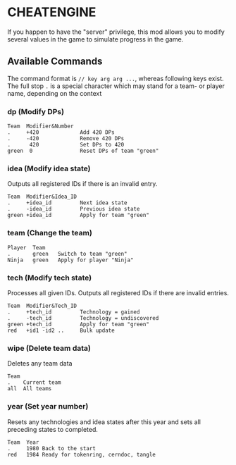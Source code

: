 # CHEATENGINE


If you happen to have the "server" privilege, this mod allows you to modify
several values in the game to simulate progress in the game.


## Available Commands

The command format is `// key arg arg ...`, whereas following keys exist.
The full stop `.` is a special character which may stand for a team- or player
name, depending on the context

### dp (Modify DPs)

	Team  Modifier&Number
	.     +420             Add 420 DPs
	.     -420             Remove 420 DPs
	.      420             Set DPs to 420
	green  0               Reset DPs of team "green"

### idea (Modify idea state)
Outputs all registered IDs if there is an invalid entry.

	Team  Modifier&Idea_ID
	.     +idea_id         Next idea state
	.     -idea_id         Previous idea state
	green +idea_id         Apply for team "green"

### team (Change the team)

	Player  Team
	.       green   Switch to team "green"
	Ninja   green   Apply for player "Ninja"

### tech (Modify tech state)
Processes all given IDs. Outputs all registered IDs if there are invalid entries.

	Team  Modifier&Tech_ID
	.     +tech_id         Technology = gained
	.     -tech_id         Technology = undiscovered
	green +tech_id         Apply for team "green"
	red   +id1 -id2 ..     Bulk update

### wipe (Delete team data)
Deletes any team data

    Team
	.    Current team
	all  All teams


### year (Set year number)
Resets any technologies and idea states after this year and sets all preceding
states to completed.

    Team  Year
	.     1980 Back to the start
	red   1984 Ready for tokenring, cerndoc, tangle
